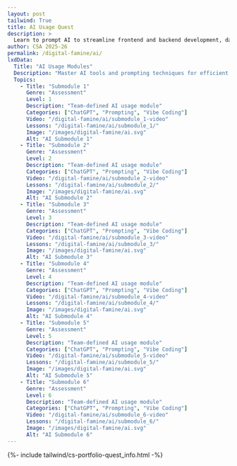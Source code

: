 ```yaml
---
layout: post 
tailwind: True
title: AI Usage Quest
description: >
  Learn to prompt AI to streamline frontend and backend development, data visualization, and resume building
author: CSA 2025-26
permalink: /digital-famine/ai/
lxdData:
  Title: "AI Usage Modules"
  Description: "Master AI tools and prompting techniques for efficient development!"
  Topics:
    - Title: "Submodule 1"
      Genre: "Assessment"
      Level: 1
      Description: "Team-defined AI usage module"
      Categories: ["ChatGPT", "Prompting", "Vibe Coding"]
      Video: "/digital-famine/ai/submodule_1-video"
      Lessons: "/digital-famine/ai/submodule_1/"
      Image: "/images/digital-famine/ai.svg"
      Alt: "AI Submodule 1"
    - Title: "Submodule 2"
      Genre: "Assessment"
      Level: 2
      Description: "Team-defined AI usage module"
      Categories: ["ChatGPT", "Prompting", "Vibe Coding"]
      Video: "/digital-famine/ai/submodule_2-video"
      Lessons: "/digital-famine/ai/submodule_2/"
      Image: "/images/digital-famine/ai.svg"
      Alt: "AI Submodule 2"
    - Title: "Submodule 3"
      Genre: "Assessment"
      Level: 3
      Description: "Team-defined AI usage module"
      Categories: ["ChatGPT", "Prompting", "Vibe Coding"]
      Video: "/digital-famine/ai/submodule_3-video"
      Lessons: "/digital-famine/ai/submodule_3/"
      Image: "/images/digital-famine/ai.svg"
      Alt: "AI Submodule 3"
    - Title: "Submodule 4"
      Genre: "Assessment"
      Level: 4
      Description: "Team-defined AI usage module"
      Categories: ["ChatGPT", "Prompting", "Vibe Coding"]
      Video: "/digital-famine/ai/submodule_4-video"
      Lessons: "/digital-famine/ai/submodule_4/"
      Image: "/images/digital-famine/ai.svg"
      Alt: "AI Submodule 4"
    - Title: "Submodule 5"
      Genre: "Assessment"
      Level: 5
      Description: "Team-defined AI usage module"
      Categories: ["ChatGPT", "Prompting", "Vibe Coding"]
      Video: "/digital-famine/ai/submodule_5-video"
      Lessons: "/digital-famine/ai/submodule_5/"
      Image: "/images/digital-famine/ai.svg"
      Alt: "AI Submodule 5"
    - Title: "Submodule 6"
      Genre: "Assessment"
      Level: 6
      Description: "Team-defined AI usage module"
      Categories: ["ChatGPT", "Prompting", "Vibe Coding"]
      Video: "/digital-famine/ai/submodule_6-video"
      Lessons: "/digital-famine/ai/submodule_6/"
      Image: "/images/digital-famine/ai.svg"
      Alt: "AI Submodule 6"
---
```

{%- include tailwind/cs-portfolio-quest_info.html -%}
